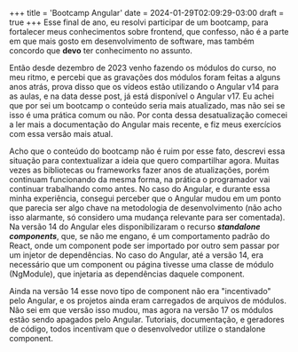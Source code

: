 +++
title = 'Bootcamp Angular'
date = 2024-01-29T02:09:29-03:00
draft = true
+++
Esse final de ano, eu resolvi participar de um bootcamp, para fortalecer meus
conhecimentos sobre frontend, que confesso, não é a parte em que mais gosto em
desenvolvimento de software, mas também concordo que **devo** ter conhecimento
no assunto.

Então desde dezembro de 2023 venho fazendo os módulos do curso, no meu ritmo,
e percebi que as gravações dos módulos foram feitas a alguns anos atrás, prova
disso que os vídeos estão utilizando o Angular v14 para as aulas, e na data desse
post, já está disponível o Angular v17. Eu achei que por sei um bootcamp o
conteúdo seria mais atualizado, mas não sei se isso é uma prática comum ou não.
Por conta dessa desatualização comecei a ler mais a documentação do Angular
mais recente, e fiz meus exercícios com essa versão mais atual.

Acho que o conteúdo do bootcamp não é ruim por esse fato, descrevi essa situação para
contextualizar a ideia que quero compartilhar agora. Muitas vezes as bibliotecas
ou frameworks fazer anos de atualizações, porém continuam funcionando da mesma forma,
na prática o programador vai continuar trabalhando como antes. No caso do Angular, e
durante essa minha experiência, consegui perceber que o Angular mudou em um ponto que
parecia ser algo chave na metodologia de desenvolvimento (não acho isso alarmante, só
considero uma mudança relevante para ser comentada). Na versão 14 do Angular eles
disponibilizaram o recurso ***standalone components***, que, se não me engano, é
um comportamento padrão do React, onde um component pode ser importado por outro
sem passar por um injetor de dependências. No caso do Angular, até a versão 14, era
necessário que um component ou página tivesse uma classe de módulo (NgModule), que injetaria
as dependências daquele component.

Ainda na versão 14 esse novo tipo de component não era "incentivado" pelo Angular,
e os projetos ainda eram carregados de arquivos de módulos. Não sei em que versão
isso mudou, mas agora na versão 17 os módulos estão sendo apagados pelo Angular.
Tutoriais, documentação, e geradores de código, todos incentivam que o desenvolvedor
utilize o standalone component.